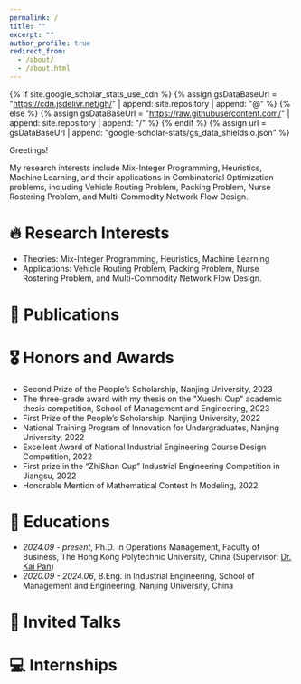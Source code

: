 ```yaml
---
permalink: /
title: ""
excerpt: ""
author_profile: true
redirect_from: 
  - /about/
  - /about.html
---
```


{% if site.google_scholar_stats_use_cdn %}
{% assign gsDataBaseUrl = "https://cdn.jsdelivr.net/gh/" | append: site.repository | append: "@" %}
{% else %}
{% assign gsDataBaseUrl = "https://raw.githubusercontent.com/" | append: site.repository | append: "/" %}
{% endif %}
{% assign url = gsDataBaseUrl | append: "google-scholar-stats/gs_data_shieldsio.json" %}

<span class='anchor' id='about-me'></span>

Greetings! 

My research interests include Mix-Integer Programming, Heuristics, Machine Learning, and their applications in Combinatorial Optimization problems, including Vehicle Routing Problem, Packing Problem, Nurse Rostering Problem, and Multi-Commodity Network Flow Design.

# 🔥 Research Interests
- Theories: Mix-Integer Programming, Heuristics, Machine Learning
- Applications: Vehicle Routing Problem, Packing Problem, Nurse Rostering Problem, and Multi-Commodity Network Flow Design.

# 📝 Publications 

# 🎖 Honors and Awards
-	Second Prize of the People’s Scholarship, Nanjing University, 2023
-	The three-grade award with my thesis on the "Xueshi Cup" academic thesis competition, School of Management and Engineering, 2023
-	First Prize of the People’s Scholarship, Nanjing University, 2022
-	National Training Program of Innovation for Undergraduates, Nanjing University, 2022
-	Excellent Award of National Industrial Engineering Course Design Competition, 2022
-	First prize in the “ZhiShan Cup” Industrial Engineering Competition in Jiangsu, 2022
-	Honorable Mention of Mathematical Contest In Modeling, 2022

# 📖 Educations
- *2024.09 - present*, Ph.D. in Operations Management, Faculty of Business, The Hong Kong Polytechnic University, China \(Supervisor: <a href='https://sites.google.com/view/kaipanuf'>Dr. Kai Pan</a>)
- *2020.09 - 2024.06*, B.Eng. in Industrial Engineering, School of Management and Engineering, Nanjing University, China 

# 💬 Invited Talks

# 💻 Internships
